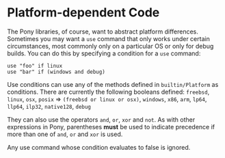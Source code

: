 # Platform-dependent Code

The Pony libraries, of course, want to abstract platform differences. Sometimes you may want a `use` command that only works under certain circumstances, most commonly only on a particular OS or only for debug builds. You can do this by specifying a condition for a `use` command:

```pony
use "foo" if linux
use "bar" if (windows and debug)
```

Use conditions can use any of the methods defined in `builtin/Platform` as conditions.
There are currently the following booleans defined: `freebsd`, `linux`, `osx`, `posix` => `(freebsd or linux or osx)`, `windows`, `x86`, `arm`, `lp64`, `llp64`, `ilp32`, `native128`, `debug`

They can also use the operators `and`, `or`, `xor` and `not`. As with other expressions in Pony, parentheses __must__ be used to indicate precedence if more than one of `and`, `or` and `xor` is used.

Any use command whose condition evaluates to false is ignored.
